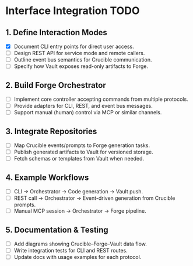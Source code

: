 # Interface Integration TODO

## 1. Define Interaction Modes
- [x] Document CLI entry points for direct user access.
- [ ] Design REST API for service mode and remote callers.
- [ ] Outline event bus semantics for Crucible communication.
- [ ] Specify how Vault exposes read-only artifacts to Forge.

## 2. Build Forge Orchestrator
- [ ] Implement core controller accepting commands from multiple protocols.
- [ ] Provide adapters for CLI, REST, and event bus messages.
- [ ] Support manual (human) control via MCP or similar channels.

## 3. Integrate Repositories
- [ ] Map Crucible events/prompts to Forge generation tasks.
- [ ] Publish generated artifacts to Vault for versioned storage.
- [ ] Fetch schemas or templates from Vault when needed.

## 4. Example Workflows
- [ ] CLI → Orchestrator → Code generation → Vault push.
- [ ] REST call → Orchestrator → Event-driven generation from Crucible prompts.
- [ ] Manual MCP session → Orchestrator → Forge pipeline.

## 5. Documentation & Testing
- [ ] Add diagrams showing Crucible–Forge–Vault data flow.
- [ ] Write integration tests for CLI and REST routes.
- [ ] Update docs with usage examples for each protocol.
